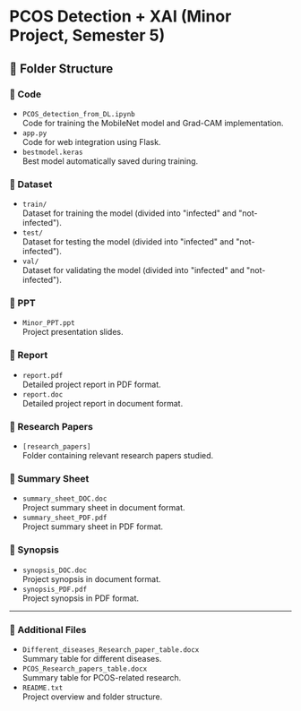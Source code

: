 # PCOS Detection + XAI (Minor Project, Semester 5)

## 📂 Folder Structure

### 📂 Code
- `PCOS_detection_from_DL.ipynb`  
  Code for training the MobileNet model and Grad-CAM implementation.
- `app.py`  
  Code for web integration using Flask.
- `bestmodel.keras`  
  Best model automatically saved during training.

### 📂 Dataset
- `train/`  
  Dataset for training the model (divided into "infected" and "not-infected").
- `test/`  
  Dataset for testing the model (divided into "infected" and "not-infected").
- `val/`  
  Dataset for validating the model (divided into "infected" and "not-infected").

### 📂 PPT
- `Minor_PPT.ppt`  
  Project presentation slides.

### 📂 Report
- `report.pdf`  
  Detailed project report in PDF format.
- `report.doc`  
  Detailed project report in document format.

### 📂 Research Papers
- `[research_papers]`  
  Folder containing relevant research papers studied.

### 📂 Summary Sheet
- `summary_sheet_DOC.doc`  
  Project summary sheet in document format.
- `summary_sheet_PDF.pdf`  
  Project summary sheet in PDF format.

### 📂 Synopsis
- `synopsis_DOC.doc`  
  Project synopsis in document format.
- `synopsis_PDF.pdf`  
  Project synopsis in PDF format.

---

### 📄 Additional Files
- `Different_diseases_Research_paper_table.docx`  
  Summary table for different diseases.
- `PCOS_Research_papers_table.docx`  
  Summary table for PCOS-related research.
- `README.txt`  
  Project overview and folder structure.

